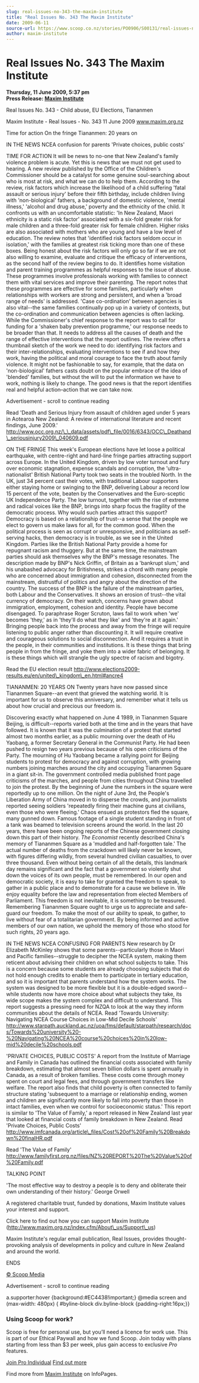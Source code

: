 ```yaml
---
slug: real-issues-no-343-the-maxim-institute
title: "Real Issues No. 343 The Maxim Institute"
date: 2009-06-11
source-url: https://www.scoop.co.nz/stories/PO0906/S00131/real-issues-no-343-the-maxim-institute.htm
author: maxim-institute
---
```

Real Issues No. 343 The Maxim Institute
=======================================

**Thursday, 11 June 2009, 5:37 pm**  
**Press Release: [Maxim Institute](https://info.scoop.co.nz/Maxim_Institute)**

Real Issues No. 343 - Child abuse, EU Elections, Tiananmen

Maxim Institute - Real Issues - No. 343 11 June 2009 www.maxim.org.nz

Time for action On the fringe Tiananmen: 20 years on

IN THE NEWS NCEA confusion for parents 'Private choices, public costs'

TIME FOR ACTION It will be news to no-one that New Zealand's family violence problem is acute. Yet this is news that we must not get used to hearing. A new review published by the Office of the Children's Commissioner should be a catalyst for some genuine soul-searching about who is most at risk, and what we can do to help them. According to the review, risk factors which increase the likelihood of a child suffering 'fatal assault or serious injury' before their fifth birthday, include children living with 'non-biological' fathers, a background of domestic violence, 'mental illness,' 'alcohol and drug abuse,' poverty and the ethnicity of the child. It confronts us with an uncomfortable statistic: 'In New Zealand, Maori ethnicity is a static risk factor' associated with a six-fold greater risk for male children and a three-fold greater risk for female children. Higher risks are also associated with mothers who are young and have a low level of education. The review notes that 'identified risk factors seldom occur in isolation,' with the families at greatest risk ticking more than one of these boxes. Being honest about the risk factors will only go so far if we are not also willing to examine, evaluate and critique the efficacy of interventions, as the second half of the review begins to do. It identifies home visitation and parent training programmes as helpful responses to the issue of abuse. These programmes involve professionals working with families to connect them with vital services and improve their parenting. The report notes that these programmes are effective for some families, particularly when relationships with workers are strong and persistent, and when a 'broad range of needs' is addressed. 'Case co-ordination' between agencies is also vital--the same families continually pop up in a variety of contexts, but the co-ordination and communication between agencies is often lacking. While the Commissioner's chief response to the report was to call for funding for a 'shaken baby prevention programme,' our response needs to be broader than that. It needs to address all the causes of death and the range of effective interventions that the report outlines. The review offers a thumbnail sketch of the work we need to do: identifying risk factors and their inter-relationships, evaluating interventions to see if and how they work, having the political and moral courage to face the truth about family violence. It might not be fashionable to say, for example, that the data on 'non-biological' fathers casts doubt on the popular embrace of the idea of 'blended' families, but without the will to put the information we have to work, nothing is likely to change. The good news is that the report identifies real and helpful action–action that we can take now.

Advertisement - scroll to continue reading





Read 'Death and Serious Injury from assault of children aged under 5 years in Aotearoa New Zealand: A review of international literature and recent findings, June 2009.' http://www.occ.org.nz/\_\_data/assets/pdf\_file/0016/6343/OCC\_Deathand\_seriousinjury2009\_040609.pdf

ON THE FRINGE This week's European elections have let loose a political earthquake, with centre-right and hard-line fringe parties attracting support across Europe. In the United Kingdom, driven by low voter turnout and fury over economic stagnation, expense scandals and corruption, the 'ultra-nationalist' British National Party took two seats in the troubled North. In the UK, just 34 percent cast their votes, with traditional Labour supporters either staying home or swinging to the BNP, delivering Labour a record low 15 percent of the vote, beaten by the Conservatives and the Euro-sceptic UK Independence Party. The low turnout, together with the rise of extreme and radical voices like the BNP, brings into sharp focus the fragility of the democratic process. Why would such parties attract this support? Democracy is based on a relationship of trust--a sense that the people we elect to govern us make laws for all, for the common good. When the political process is seen as corrupt or unresponsive, and politicians as self-serving hacks, then democracy is in trouble, as we see in the United Kingdom. Parties like the British National Party provide a home for repugnant racism and thuggery. But at the same time, the mainstream parties should ask themselves why the BNP's message resonates. The description made by BNP's Nick Griffin, of Britain as a 'bankrupt slum,' and his unabashed advocacy for Britishness, strikes a chord with many people who are concerned about immigration and cohesion, disconnected from the mainstream, distrustful of politics and angry about the direction of the country. The success of the BNP is the failure of the mainstream parties, both Labour and the Conservatives. It shows an erosion of trust--the vital currency of democracy. On their watch, concerns have grown about immigration, employment, cohesion and identity. People have become disengaged. To paraphrase Roger Scruton, laws fail to work when 'we' becomes 'they,' as in 'they'll do what they like' and 'they're at it again.' Bringing people back into the process and away from the fringe will require listening to public anger rather than discounting it. It will require creative and courageous solutions to social disconnection. And it requires a trust in the people, in their communities and institutions. It is these things that bring people in from the fringe, and yoke them into a wider fabric of belonging. It is these things which will strangle the ugly spectre of racism and bigotry.

Read the EU election result http://www.elections2009-results.eu/en/united\_kingdom\_en.html#ancre4

TIANANMEN: 20 YEARS ON Twenty years have now passed since Tiananmen Square--an event that grieved the watching world. It is important for us to observe this anniversary, and remember what it tells us about how crucial and precious our freedom is.

Discovering exactly what happened on June 4 1989, in Tiananmen Square Beijing, is difficult--reports varied both at the time and in the years that have followed. It is known that it was the culmination of a protest that started almost two months earlier, as a public mourning over the death of Hu Yaobang, a former Secretary General in the Communist Party. He had been pushed to resign two years previous because of his open criticisms of the Party. The mourning of Hu Yaobang became a rallying point for Beijing students to protest for democracy and against corruption, with growing numbers joining marches around the city and occupying Tiananmen Square in a giant sit-in. The government controlled media published front page criticisms of the marches, and people from cities throughout China travelled to join the protest. By the beginning of June the numbers in the square were reportedly up to one million. On the night of June 3rd, the People's Liberation Army of China moved in to disperse the crowds, and journalists reported seeing soldiers 'repeatedly firing their machine guns at civilians, even those who were fleeing.' Chaos ensued as protestors fled the square, many gunned down. Famous footage of a single student standing in front of a tank was beamed to television screens around the world. In the last 20 years, there have been ongoing reports of the Chinese government closing down this part of their history. _The Economist_ recently described China's memory of Tiananmen Square as a 'muddled and half-forgotten tale.' The actual number of deaths from the crackdown will likely never be known, with figures differing wildly, from several hundred civilian casualties, to over three thousand. Even without being certain of all the details, this landmark day remains significant and the fact that a government so violently shut down the voices of its own people, must be remembered. In our open and democratic society, it is easy to take for granted the freedom to speak, to gather in a public place and to demonstrate for a cause we believe in. We enjoy equality before the law and representation from elected Members of Parliament. This freedom is not inevitable, it is something to be treasured. Remembering Tiananmen Square ought to urge us to appreciate and safe-guard our freedom. To make the most of our ability to speak, to gather, to live without fear of a totalitarian government. By being informed and active members of our own nation, we uphold the memory of those who stood for such rights, 20 years ago.

IN THE NEWS NCEA CONFUSING FOR PARENTS New research by Dr Elizabeth McKinley shows that some parents--particularly those in Maori and Pacific families--struggle to decipher the NCEA system, making them reticent about advising their children on what school subjects to take. This is a concern because some students are already choosing subjects that do not hold enough credits to enable them to participate in tertiary education, and so it is important that parents understand how the system works. The system was designed to be more flexible but it is a double-edged sword--while students now have more choice about what subjects they take, its wide scope makes the system complex and difficult to understand. This report suggests a pressing need for NZQA to look at the way they inform communities about the details of NCEA. Read 'Towards University: Navigating NCEA Course Choices in Low-Mid Decile Schools' http://www.starpath.auckland.ac.nz/uoa/fms/default/starpath/research/docs/Towards%20university%20-%20Navigating%20NCEA%20course%20choices%20in%20low-mid%20decile%20schools.pdf

'PRIVATE CHOICES, PUBLIC COSTS' A report from the Institute of Marriage and Family in Canada has outlined the financial costs associated with family breakdown, estimating that almost seven billion dollars is spent annually in Canada, as a result of broken families. These costs come through money spent on court and legal fees, and through government transfers like welfare. The report also finds that child poverty is often connected to family structure stating 'subsequent to a marriage or relationship ending, women and children are significantly more likely to fall into poverty than those in intact families, even when we control for socioeconomic status.' This report is similar to 'The Value of Family,' a report released in New Zealand last year that looked at financial costs of family breakdown in New Zealand. Read 'Private Choices, Public Costs' http://www.imfcanada.org/article\_files/Cost%20of%20Family%20Breakdown%20finalHR.pdf

Read 'The Value of Family' http://www.familyfirst.org.nz/files/NZ%20REPORT%20The%20Value%20of%20Family.pdf

TALKING POINT

'The most effective way to destroy a people is to deny and obliterate their own understanding of their history.' George Orwell

A registered charitable trust, funded by donations, Maxim Institute values your interest and support.

Click here to find out how you can support Maxim Institute (http://www.maxim.org.nz/index.cfm/About\_us/Support\_us)

Maxim Institute's regular email publication, Real Issues, provides thought-provoking analysis of developments in policy and culture in New Zealand and around the world.

ENDS

[© Scoop Media](http://www.scoop.co.nz/about/terms.html)  

Advertisement - scroll to continue reading



a.supporter:hover {background:#EC4438!important;} @media screen and (max-width: 480px) { #byline-block div.byline-block {padding-right:16px;}}

### Using Scoop for work?

Scoop is free for personal use, but you’ll need a licence for work use. This is part of our Ethical Paywall and how we fund Scoop. Join today with plans starting from less than $3 per week, plus gain access to exclusive _Pro_ features.  
  
[Join Pro Individual](https://pro.scoop.co.nz/Individual/?from=ProIn24) [Find out more](https://pro.scoop.co.nz/using-scoop-for-work/?from=ProIn24)

Find more from [Maxim Institute](https://info.scoop.co.nz/Maxim_Institute) on InfoPages.